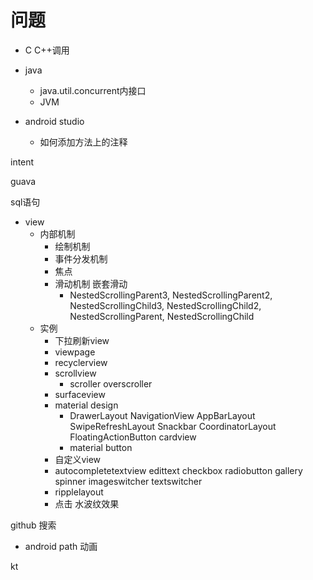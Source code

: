 # 问题

+ C C++调用
+ java
  + java.util.concurrent内接口
  + JVM

+ android studio
  + 如何添加方法上的注释



intent



guava

sql语句



+ view
  + 内部机制
    + 绘制机制
    + 事件分发机制
    + 焦点
    + 滑动机制 嵌套滑动
      + NestedScrollingParent3, NestedScrollingParent2, NestedScrollingChild3, NestedScrollingChild2, NestedScrollingParent, NestedScrollingChild
  + 实例
    + 下拉刷新view
    + viewpage
    + recyclerview
    + scrollview
      + scroller overscroller
    + surfaceview
    + material design
      + DrawerLayout NavigationView AppBarLayout SwipeRefreshLayout Snackbar CoordinatorLayout FloatingActionButton cardview
      + material button
    + 自定义view
    + autocompletetextview edittext checkbox radiobutton gallery spinner imageswitcher textswitcher
    + ripplelayout
    + 点击 水波纹效果





github 搜索

+ android path 动画



kt